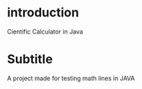 # introduction
Cientific Calculator in Java

# Subtitle
A project made for testing math lines in JAVA
